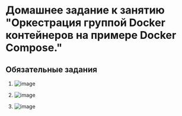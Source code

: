 # Домашнее задание к занятию "Оркестрация группой Docker контейнеров на примере Docker Compose."  
  
## Обязательные задания  
  
1.   	
	![image](https://user-images.githubusercontent.com/88886716/143270738-8fae62dc-2abb-433c-8c0e-35c663e0a868.png)  
	
2.  	
	![image](https://user-images.githubusercontent.com/88886716/143590733-443325f4-2939-48f4-bd2a-cf98e3e43977.png)    

3.  	
	![image](https://user-images.githubusercontent.com/88886716/143590904-c4c18d21-7bc9-4e30-81a5-7553f8e789ea.png)
	
	
	

